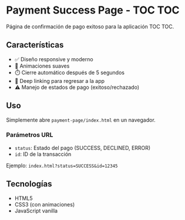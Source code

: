 # Payment Success Page - TOC TOC

Página de confirmación de pago exitoso para la aplicación TOC TOC.

## Características

- ✅ Diseño responsive y moderno
- 🎨 Animaciones suaves
- ⏱️ Cierre automático después de 5 segundos
- 📱 Deep linking para regresar a la app
- ⚠️ Manejo de estados de pago (exitoso/rechazado)

## Uso

Simplemente abre `payment-page/index.html` en un navegador.

### Parámetros URL

- `status`: Estado del pago (SUCCESS, DECLINED, ERROR)
- `id`: ID de la transacción

Ejemplo: `index.html?status=SUCCESS&id=12345`

## Tecnologías

- HTML5
- CSS3 (con animaciones)
- JavaScript vanilla

